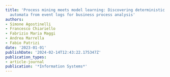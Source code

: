 ```yaml
---
title: 'Process mining meets model learning: Discovering deterministic finite state
  automata from event logs for business process analysis'
authors:
- Simone Agostinelli
- Francesco Chiariello
- Fabrizio Maria Maggi
- Andrea Marrella
- Fabio Patrizi
date: '2023-01-01'
publishDate: '2024-02-14T12:43:22.175347Z'
publication_types:
- article-journal
publication: '*Information Systems*'
---
```

